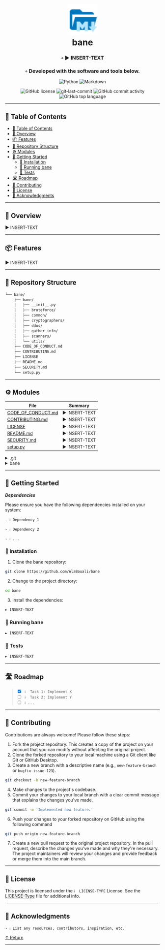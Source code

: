 <div align="center">
<h1 align="center">
<img src="https://raw.githubusercontent.com/PKief/vscode-material-icon-theme/ec559a9f6bfd399b82bb44393651661b08aaf7ba/icons/folder-markdown-open.svg" width="100" />
<br>bane</h1>
<h3>◦ ► INSERT-TEXT</h3>
<h3>◦ Developed with the software and tools below.</h3>

<p align="center">
<img src="https://img.shields.io/badge/Python-3776AB.svg?style&logo=Python&logoColor=white" alt="Python" />
<img src="https://img.shields.io/badge/Markdown-000000.svg?style&logo=Markdown&logoColor=white" alt="Markdown" />
</p>
<img src="https://img.shields.io/github/license/AlaBouali/bane?style&color=5D6D7E" alt="GitHub license" />
<img src="https://img.shields.io/github/last-commit/AlaBouali/bane?style&color=5D6D7E" alt="git-last-commit" />
<img src="https://img.shields.io/github/commit-activity/m/AlaBouali/bane?style&color=5D6D7E" alt="GitHub commit activity" />
<img src="https://img.shields.io/github/languages/top/AlaBouali/bane?style&color=5D6D7E" alt="GitHub top language" />
</div>

---

## 📖 Table of Contents
- [📖 Table of Contents](#-table-of-contents)
- [📍 Overview](#-overview)
- [📦 Features](#-features)
- [📂 Repository Structure](#-repository-structure)
- [⚙️ Modules](#modules)
- [🚀 Getting Started](#-getting-started)
    - [🔧 Installation](#-installation)
    - [🤖 Running bane](#-running-bane)
    - [🧪 Tests](#-tests)
- [🛣 Roadmap](#-roadmap)
- [🤝 Contributing](#-contributing)
- [📄 License](#-license)
- [👏 Acknowledgments](#-acknowledgments)

---


## 📍 Overview

► INSERT-TEXT

---

## 📦 Features

► INSERT-TEXT

---


## 📂 Repository Structure

```sh
└── bane/
    ├── bane/
    │   ├── __init__.py
    │   ├── bruteforce/
    │   ├── common/
    │   ├── cryptographers/
    │   ├── ddos/
    │   ├── gather_info/
    │   ├── scanners/
    │   └── utils/
    ├── CODE_OF_CONDUCT.md
    ├── CONTRIBUTING.md
    ├── LICENSE
    ├── README.md
    ├── SECURITY.md
    └── setup.py
```


---

## ⚙️ Modules

| File | Summary |
| --- | --- |
| [CODE_OF_CONDUCT.md](CODE_OF_CONDUCT.md) | ► INSERT-TEXT |
| [CONTRIBUTING.md](CONTRIBUTING.md) | ► INSERT-TEXT |
| [LICENSE](LICENSE) | ► INSERT-TEXT |
| [README.md](README.md) | ► INSERT-TEXT |
| [SECURITY.md](SECURITY.md) | ► INSERT-TEXT |
| [setup.py](setup.py) | ► INSERT-TEXT |

<details closed><summary>.git</summary>

| File | Summary |
| --- | --- |
| [config](config) | ► INSERT-TEXT |
| [description](description) | ► INSERT-TEXT |
| [HEAD](HEAD) | ► INSERT-TEXT |
| [index](index) | ► INSERT-TEXT |
| [packed-refs](packed-refs) | ► INSERT-TEXT |
| [shallow](shallow) | ► INSERT-TEXT |

<details closed><summary>hooks</summary>

| File | Summary |
| --- | --- |
| [applypatch-msg.sample](applypatch-msg.sample) | ► INSERT-TEXT |
| [commit-msg.sample](commit-msg.sample) | ► INSERT-TEXT |
| [fsmonitor-watchman.sample](fsmonitor-watchman.sample) | ► INSERT-TEXT |
| [post-update.sample](post-update.sample) | ► INSERT-TEXT |
| [pre-applypatch.sample](pre-applypatch.sample) | ► INSERT-TEXT |
| [pre-commit.sample](pre-commit.sample) | ► INSERT-TEXT |
| [pre-merge-commit.sample](pre-merge-commit.sample) | ► INSERT-TEXT |
| [pre-push.sample](pre-push.sample) | ► INSERT-TEXT |
| [pre-rebase.sample](pre-rebase.sample) | ► INSERT-TEXT |
| [pre-receive.sample](pre-receive.sample) | ► INSERT-TEXT |
| [prepare-commit-msg.sample](prepare-commit-msg.sample) | ► INSERT-TEXT |
| [push-to-checkout.sample](push-to-checkout.sample) | ► INSERT-TEXT |
| [update.sample](update.sample) | ► INSERT-TEXT |

</details>


<details closed><summary>info</summary>

| File | Summary |
| --- | --- |
| [exclude](exclude) | ► INSERT-TEXT |

</details>


<details closed><summary>logs</summary>

| File | Summary |
| --- | --- |
| [HEAD](HEAD) | ► INSERT-TEXT |

<details closed><summary>refs</summary>

| File | Summary |
| --- | --- |

<details closed><summary>heads</summary>

| File | Summary |
| --- | --- |
| [master](master) | ► INSERT-TEXT |

</details>


<details closed><summary>remotes</summary>

| File | Summary |
| --- | --- |

<details closed><summary>origin</summary>

| File | Summary |
| --- | --- |
| [HEAD](HEAD) | ► INSERT-TEXT |

</details>


</details>


</details>


</details>


<details closed><summary>objects</summary>

| File | Summary |
| --- | --- |

<details closed><summary>info</summary>

| File | Summary |
| --- | --- |

</details>


<details closed><summary>pack</summary>

| File | Summary |
| --- | --- |
| [pack-0c1930e6fa7c2c790a8ad6db8c00bfff9f64053f.idx](pack-0c1930e6fa7c2c790a8ad6db8c00bfff9f64053f.idx) | ► INSERT-TEXT |
| [pack-0c1930e6fa7c2c790a8ad6db8c00bfff9f64053f.pack](pack-0c1930e6fa7c2c790a8ad6db8c00bfff9f64053f.pack) | ► INSERT-TEXT |

</details>


</details>


<details closed><summary>refs</summary>

| File | Summary |
| --- | --- |

<details closed><summary>heads</summary>

| File | Summary |
| --- | --- |
| [master](master) | ► INSERT-TEXT |

</details>


<details closed><summary>remotes</summary>

| File | Summary |
| --- | --- |

<details closed><summary>origin</summary>

| File | Summary |
| --- | --- |
| [HEAD](HEAD) | ► INSERT-TEXT |

</details>


</details>


<details closed><summary>tags</summary>

| File | Summary |
| --- | --- |

</details>


</details>


</details>


<details closed><summary>bane</summary>

| File | Summary |
| --- | --- |
| [__init__.py](__init__.py) | ► INSERT-TEXT |

<details closed><summary>bruteforce</summary>

| File | Summary |
| --- | --- |
| [__init__.py](__init__.py) | ► INSERT-TEXT |
| [admin_panel_finder.py](admin_panel_finder.py) | ► INSERT-TEXT |
| [bruteforcer.py](bruteforcer.py) | ► INSERT-TEXT |
| [decrypt.py](decrypt.py) | ► INSERT-TEXT |
| [filemanager_finder.py](filemanager_finder.py) | ► INSERT-TEXT |
| [force_browsing.py](force_browsing.py) | ► INSERT-TEXT |
| [http_auth.py](http_auth.py) | ► INSERT-TEXT |
| [hydra.py](hydra.py) | ► INSERT-TEXT |
| [utils.py](utils.py) | ► INSERT-TEXT |
| [web_login.py](web_login.py) | ► INSERT-TEXT |

</details>


<details closed><summary>common</summary>

| File | Summary |
| --- | --- |
| [__init__.py](__init__.py) | ► INSERT-TEXT |
| [payloads.py](payloads.py) | ► INSERT-TEXT |

</details>


<details closed><summary>cryptographers</summary>

| File | Summary |
| --- | --- |
| [__init__.py](__init__.py) | ► INSERT-TEXT |
| [base64.py](base64.py) | ► INSERT-TEXT |
| [caesar.py](caesar.py) | ► INSERT-TEXT |
| [hasher.py](hasher.py) | ► INSERT-TEXT |
| [md5.py](md5.py) | ► INSERT-TEXT |
| [sha1.py](sha1.py) | ► INSERT-TEXT |
| [sha224.py](sha224.py) | ► INSERT-TEXT |
| [sha256.py](sha256.py) | ► INSERT-TEXT |
| [sha384.py](sha384.py) | ► INSERT-TEXT |
| [sha512.py](sha512.py) | ► INSERT-TEXT |
| [utils.py](utils.py) | ► INSERT-TEXT |
| [xor.py](xor.py) | ► INSERT-TEXT |

</details>


<details closed><summary>ddos</summary>

| File | Summary |
| --- | --- |
| [__init__.py](__init__.py) | ► INSERT-TEXT |
| [ddos.py](ddos.py) | ► INSERT-TEXT |
| [http_spam.py](http_spam.py) | ► INSERT-TEXT |
| [proxies_hammer.py](proxies_hammer.py) | ► INSERT-TEXT |
| [proxies_http_spam.py](proxies_http_spam.py) | ► INSERT-TEXT |
| [proxies_xerxes.py](proxies_xerxes.py) | ► INSERT-TEXT |
| [slow_read.py](slow_read.py) | ► INSERT-TEXT |
| [tcp.py](tcp.py) | ► INSERT-TEXT |
| [torshammer.py](torshammer.py) | ► INSERT-TEXT |
| [udp.py](udp.py) | ► INSERT-TEXT |
| [utils.py](utils.py) | ► INSERT-TEXT |
| [vse.py](vse.py) | ► INSERT-TEXT |
| [xerxes.py](xerxes.py) | ► INSERT-TEXT |

</details>


<details closed><summary>gather_info</summary>

| File | Summary |
| --- | --- |
| [__init__.py](__init__.py) | ► INSERT-TEXT |
| [domains.py](domains.py) | ► INSERT-TEXT |
| [google_dorking.py](google_dorking.py) | ► INSERT-TEXT |
| [info_s.py](info_s.py) | ► INSERT-TEXT |
| [ips.py](ips.py) | ► INSERT-TEXT |
| [network.py](network.py) | ► INSERT-TEXT |
| [subdomains.py](subdomains.py) | ► INSERT-TEXT |
| [urls.py](urls.py) | ► INSERT-TEXT |
| [utils.py](utils.py) | ► INSERT-TEXT |

</details>


<details closed><summary>scanners</summary>

| File | Summary |
| --- | --- |
| [__init__.py](__init__.py) | ► INSERT-TEXT |

<details closed><summary>botnet</summary>

| File | Summary |
| --- | --- |
| [__init__.py](__init__.py) | ► INSERT-TEXT |
| [iot.py](iot.py) | ► INSERT-TEXT |

</details>


<details closed><summary>cms</summary>

| File | Summary |
| --- | --- |
| [__init__.py](__init__.py) | ► INSERT-TEXT |
| [drupal.py](drupal.py) | ► INSERT-TEXT |
| [joomla.py](joomla.py) | ► INSERT-TEXT |
| [magento.py](magento.py) | ► INSERT-TEXT |
| [utils.py](utils.py) | ► INSERT-TEXT |
| [wp.py](wp.py) | ► INSERT-TEXT |

</details>


<details closed><summary>network_protocols</summary>

| File | Summary |
| --- | --- |
| [__init__.py](__init__.py) | ► INSERT-TEXT |
| [amplifier.py](amplifier.py) | ► INSERT-TEXT |
| [chargen.py](chargen.py) | ► INSERT-TEXT |
| [dns.py](dns.py) | ► INSERT-TEXT |
| [echo.py](echo.py) | ► INSERT-TEXT |
| [memcache.py](memcache.py) | ► INSERT-TEXT |
| [ntp.py](ntp.py) | ► INSERT-TEXT |
| [snmp.py](snmp.py) | ► INSERT-TEXT |
| [ssdp.py](ssdp.py) | ► INSERT-TEXT |
| [utils.py](utils.py) | ► INSERT-TEXT |

</details>


<details closed><summary>vulnerabilities</summary>

| File | Summary |
| --- | --- |
| [__init__.py](__init__.py) | ► INSERT-TEXT |
| [adb_exploit.py](adb_exploit.py) | ► INSERT-TEXT |
| [backend_technologies.py](backend_technologies.py) | ► INSERT-TEXT |
| [clickjacking.py](clickjacking.py) | ► INSERT-TEXT |
| [cors_misconfigurations.py](cors_misconfigurations.py) | ► INSERT-TEXT |
| [crlf_injection.py](crlf_injection.py) | ► INSERT-TEXT |
| [csrf.py](csrf.py) | ► INSERT-TEXT |
| [exposed_env.py](exposed_env.py) | ► INSERT-TEXT |
| [exposed_git.py](exposed_git.py) | ► INSERT-TEXT |
| [exposed_telnet.py](exposed_telnet.py) | ► INSERT-TEXT |
| [file_upload.py](file_upload.py) | ► INSERT-TEXT |
| [open_redirect.py](open_redirect.py) | ► INSERT-TEXT |
| [path_traversal.py](path_traversal.py) | ► INSERT-TEXT |
| [php_unit_exploit.py](php_unit_exploit.py) | ► INSERT-TEXT |
| [rce.py](rce.py) | ► INSERT-TEXT |
| [shodan_report.py](shodan_report.py) | ► INSERT-TEXT |
| [sniffable_links.py](sniffable_links.py) | ► INSERT-TEXT |
| [springboot_actuator.py](springboot_actuator.py) | ► INSERT-TEXT |
| [ssrf.py](ssrf.py) | ► INSERT-TEXT |
| [ssti.py](ssti.py) | ► INSERT-TEXT |
| [utils.py](utils.py) | ► INSERT-TEXT |
| [vulner_search.py](vulner_search.py) | ► INSERT-TEXT |
| [vulns.py](vulns.py) | ► INSERT-TEXT |
| [xss.py](xss.py) | ► INSERT-TEXT |

</details>


</details>


<details closed><summary>utils</summary>

| File | Summary |
| --- | --- |
| [__init__.py](__init__.py) | ► INSERT-TEXT |
| [extrafun.py](extrafun.py) | ► INSERT-TEXT |
| [handle_files.py](handle_files.py) | ► INSERT-TEXT |
| [handle_instances.py](handle_instances.py) | ► INSERT-TEXT |
| [js_fuck.py](js_fuck.py) | ► INSERT-TEXT |
| [pager.py](pager.py) | ► INSERT-TEXT |
| [proxer.py](proxer.py) | ► INSERT-TEXT |
| [swtch.py](swtch.py) | ► INSERT-TEXT |
| [updating.py](updating.py) | ► INSERT-TEXT |

</details>


</details>


---

## 🚀 Getting Started

***Dependencies***

Please ensure you have the following dependencies installed on your system:

`- ℹ️ Dependency 1`

`- ℹ️ Dependency 2`

`- ℹ️ ...`

### 🔧 Installation

1. Clone the bane repository:
```sh
git clone https://github.com/AlaBouali/bane
```

2. Change to the project directory:
```sh
cd bane
```

3. Install the dependencies:
```sh
► INSERT-TEXT
```

### 🤖 Running bane

```sh
► INSERT-TEXT
```

### 🧪 Tests
```sh
► INSERT-TEXT
```

---


## 🛣 Roadmap

> - [X] `ℹ️  Task 1: Implement X`
> - [ ] `ℹ️  Task 2: Implement Y`
> - [ ] `ℹ️ ...`


---

## 🤝 Contributing

Contributions are always welcome! Please follow these steps:
1. Fork the project repository. This creates a copy of the project on your account that you can modify without affecting the original project.
2. Clone the forked repository to your local machine using a Git client like Git or GitHub Desktop.
3. Create a new branch with a descriptive name (e.g., `new-feature-branch` or `bugfix-issue-123`).
```sh
git checkout -b new-feature-branch
```
4. Make changes to the project's codebase.
5. Commit your changes to your local branch with a clear commit message that explains the changes you've made.
```sh
git commit -m 'Implemented new feature.'
```
6. Push your changes to your forked repository on GitHub using the following command
```sh
git push origin new-feature-branch
```
7. Create a new pull request to the original project repository. In the pull request, describe the changes you've made and why they're necessary.
The project maintainers will review your changes and provide feedback or merge them into the main branch.

---

## 📄 License

This project is licensed under the `ℹ️  LICENSE-TYPE` License. See the [LICENSE-Type](LICENSE) file for additional info.

---

## 👏 Acknowledgments

`- ℹ️ List any resources, contributors, inspiration, etc.`

[↑ Return](#Top)

---
